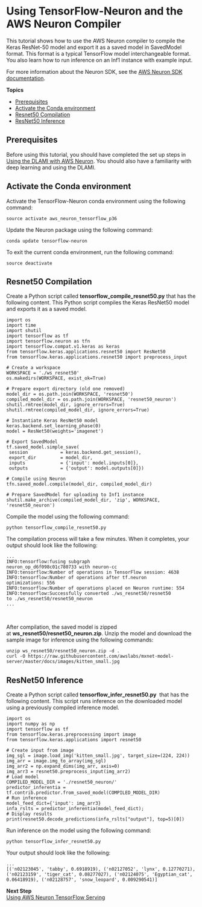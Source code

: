 # Using TensorFlow\-Neuron and the AWS Neuron Compiler<a name="tutorial-inferentia-tf-neuron"></a>

 This tutorial shows how to use the AWS Neuron compiler to compile the Keras ResNet\-50 model and export it as a saved model in SavedModel format\. This format is a typical TensorFlow model interchangeable format\. You also learn how to run inference on an Inf1 instance with example input\.  

 For more information about the Neuron SDK, see the [AWS Neuron SDK documentation](https://github.com/aws/aws-neuron-sdk)\. 

**Topics**
+ [Prerequisites](#tutorial-inferentia-tf-neuron-prerequisites)
+ [Activate the Conda environment](#tutorial-inferentia-tf-neuron-activate)
+ [Resnet50 Compilation](#tutorial-inferentia-tf-neuron-compilation)
+ [ResNet50 Inference](#tutorial-inferentia-tf-neuron-inference)

## Prerequisites<a name="tutorial-inferentia-tf-neuron-prerequisites"></a>

 Before using this tutorial, you should have completed the set up steps in [Using the DLAMI with AWS Neuron](tutorial-inferentia-using.md)\. You should also have a familiarity with deep learning and using the DLAMI\. 

## Activate the Conda environment<a name="tutorial-inferentia-tf-neuron-activate"></a>

 Activate the TensorFlow\-Neuron conda environment using the following command: 

```
source activate aws_neuron_tensorflow_p36
```

 Update the Neuron package using the following command: 

```
conda update tensorflow-neuron
```

 To exit the current conda environment, run the following command: 

```
source deactivate
```

## Resnet50 Compilation<a name="tutorial-inferentia-tf-neuron-compilation"></a>

Create a Python script called **tensorflow\_compile\_resnet50\.py** that has the following content\. This Python script compiles the Keras ResNet50 model and exports it as a saved model\. 

```
import os
import time
import shutil
import tensorflow as tf
import tensorflow.neuron as tfn
import tensorflow.compat.v1.keras as keras
from tensorflow.keras.applications.resnet50 import ResNet50
from tensorflow.keras.applications.resnet50 import preprocess_input

# Create a workspace
WORKSPACE = './ws_resnet50'
os.makedirs(WORKSPACE, exist_ok=True)

# Prepare export directory (old one removed)
model_dir = os.path.join(WORKSPACE, 'resnet50')
compiled_model_dir = os.path.join(WORKSPACE, 'resnet50_neuron')
shutil.rmtree(model_dir, ignore_errors=True)
shutil.rmtree(compiled_model_dir, ignore_errors=True)

# Instantiate Keras ResNet50 model
keras.backend.set_learning_phase(0)
model = ResNet50(weights='imagenet')

# Export SavedModel
tf.saved_model.simple_save(
 session            = keras.backend.get_session(),
 export_dir         = model_dir,
 inputs             = {'input': model.inputs[0]},
 outputs            = {'output': model.outputs[0]})

# Compile using Neuron
tfn.saved_model.compile(model_dir, compiled_model_dir)

# Prepare SavedModel for uploading to Inf1 instance
shutil.make_archive(compiled_model_dir, 'zip', WORKSPACE, 'resnet50_neuron')
```

 Compile the model using the following command: 

```
python tensorflow_compile_resnet50.py
```

The compilation process will take a few minutes\. When it completes, your output should look like the following: 

```
...
INFO:tensorflow:fusing subgraph neuron_op_d6f098c01c780733 with neuron-cc
INFO:tensorflow:Number of operations in TensorFlow session: 4638
INFO:tensorflow:Number of operations after tf.neuron optimizations: 556
INFO:tensorflow:Number of operations placed on Neuron runtime: 554
INFO:tensorflow:Successfully converted ./ws_resnet50/resnet50 to ./ws_resnet50/resnet50_neuron
...
```

 ​ 

 After compilation, the saved model is zipped at **ws\_resnet50/resnet50\_neuron\.zip**\. Unzip the model and download the sample image for inference using the following commands: 

```
unzip ws_resnet50/resnet50_neuron.zip -d .
curl -O https://raw.githubusercontent.com/awslabs/mxnet-model-server/master/docs/images/kitten_small.jpg
```

## ResNet50 Inference<a name="tutorial-inferentia-tf-neuron-inference"></a>

Create a Python script called **tensorflow\_infer\_resnet50\.py**  that has the following content\. This script runs inference on the downloaded model using a previously compiled inference model\. 

```
import os
import numpy as np
import tensorflow as tf
from tensorflow.keras.preprocessing import image
from tensorflow.keras.applications import resnet50

# Create input from image
img_sgl = image.load_img('kitten_small.jpg', target_size=(224, 224))
img_arr = image.img_to_array(img_sgl)
img_arr2 = np.expand_dims(img_arr, axis=0)
img_arr3 = resnet50.preprocess_input(img_arr2)
# Load model
COMPILED_MODEL_DIR = './resnet50_neuron/'
predictor_inferentia = tf.contrib.predictor.from_saved_model(COMPILED_MODEL_DIR)
# Run inference
model_feed_dict={'input': img_arr3}
infa_rslts = predictor_inferentia(model_feed_dict);
# Display results
print(resnet50.decode_predictions(infa_rslts["output"], top=5)[0])
```

 Run inference on the model using the following command: 

```
python tensorflow_infer_resnet50.py
```

 Your output should look like the following: 

```
...
[('n02123045', 'tabby', 0.6918919), ('n02127052', 'lynx', 0.12770271), ('n02123159', 'tiger_cat', 0.08277027), ('n02124075', 'Egyptian_cat', 0.06418919), ('n02128757', 'snow_leopard', 0.009290541)]
```

**Next Step**  
[Using AWS Neuron TensorFlow Serving](tutorial-inferentia-tf-neuron-serving.md)